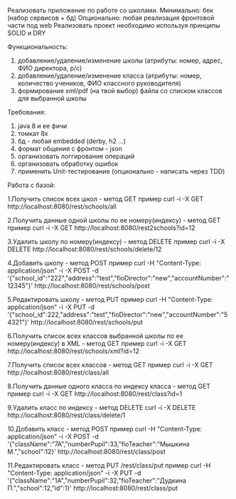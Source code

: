 Реализовать приложение по работе со школами.
Минимально: бек (набор сервисов + бд)
Опционально: любая реализация фронтовой части под web
Реализовать проект необходимо используя принципы SOLID и DRY

Функциональность:
1. добавление/удаление/изменение школы (атрибуты: номер, адрес, ФИО директора, р/с)
2. добавление/удаление/изменение класса (атрибуты: номер, количество учеников, ФИО классного руководителя)
3. формирование xml/pdf (на твой выбор) файла со списком классов для выбранной школы

Требования:
1. java 8 и ее фичи
2. томкат 8х
3. бд - любая embedded (derby, h2 ...)
4. формат общения с фронтом - json
5. организовать логгирование операций
6. организовать обработку ошибок
7. применить Unit-тестирование (опционально - написать через TDD)

Работа с базой:
  
1.Получить список всех школ - метод GET
  пример curl -i -X GET http://localhost:8080/rest/schools/all
    
2.Получить данные одной школы по ее номеру(индексу)  - метод GET
  пример curl -i -X GET http://localhost:8080/rest2schools?id=12 
    
3.Удалить школу по номеру(индексу) - метод DELETE 
  пример curl -i -X DELETE http://localhost:8080/rest/schools/delete/12
    
4.Добавить школу - метод POST 
  пример curl -H "Content-Type: application/json" -i -X POST 
    -d '{"school_id":"222","address":"test","fioDirector":"new","accountNumber":"12345"}' 
      http://localhost:8080/rest/schools/post
    
5.Редактировать школу - метод PUT 
    пример curl -H "Content-Type: application/json" -i -X PUT
    -d '{"school_id":222,"address":"test","fioDirector":"new","accountNumber":"54321"}' 
      http://localhost:8080/rest/schools/put
    
6.Получить список всех классов выбранной школы по ее номеру(индексу) в XML - метод GET 
  пример curl -i -X GET http://localhost:8080/rest/schools/xml?id=12
  
7.Получить список всех классов - метод GET 
  пример curl -i -X GET http://localhost:8080/rest/class/all
    
8.Получить данные одного класса по индексу класса - метод GET
  пример curl -i -X GET http://localhost:8080/rest/class?id=1
    
9.Удалить класс по индексу - метод DELETE 
  curl -i -X DELETE http://localhost:8080/rest/class/delete/1
    
10.Добавить класс - метод POST 
  пример curl -H "Content-Type: application/json" -i -X POST 
    -d '{"className":"7A","numberPupil":33,"fioTeacher":"Мышкина М.","school":12}' 
    http://localhost:8080/rest/class/post
          
11.Редактировать класс - метод PUT /rest/class/put
  пример curl -H "Content-Type: application/json" -i -X PUT 
    -d '{"className":"1A","numberPupil":32,"fioTeacher":"Дудкина П.","school":12,"id":1}' 
    http://localhost:8080/rest/class/put
